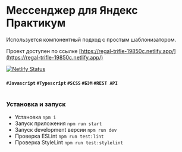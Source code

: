# Мессенджер для Яндекс Практикум

Используется компонентный подход с простым шаблонизатором.

Проект доступен по ссылке [https://regal-trifle-19850c.netlify.app/](https://regal-trifle-19850c.netlify.app/)

[![Netlify Status](https://api.netlify.com/api/v1/badges/a2eb8394-4092-4792-ad4e-5299b9636e3f/deploy-status)](https://app.netlify.com/sites/regal-trifle-19850c/deploys)

#### `#Javascript` `#Typescript` `#SCSS` `#БЭМ` `#REST API`

#

### Установка и запуск
- Установка `npm i`
- Запуск приложения `npm run start`
- Запуск development версии `npm run dev`
- Проверка ESLint `npm run test:lint`
- Проверка StyleLint `npm run test:stylelint`